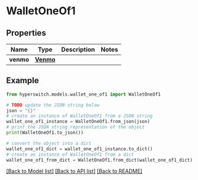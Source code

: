 # WalletOneOf1


## Properties

Name | Type | Description | Notes
------------ | ------------- | ------------- | -------------
**venmo** | [**Venmo**](Venmo.md) |  | 

## Example

```python
from hyperswitch.models.wallet_one_of1 import WalletOneOf1

# TODO update the JSON string below
json = "{}"
# create an instance of WalletOneOf1 from a JSON string
wallet_one_of1_instance = WalletOneOf1.from_json(json)
# print the JSON string representation of the object
print(WalletOneOf1.to_json())

# convert the object into a dict
wallet_one_of1_dict = wallet_one_of1_instance.to_dict()
# create an instance of WalletOneOf1 from a dict
wallet_one_of1_from_dict = WalletOneOf1.from_dict(wallet_one_of1_dict)
```
[[Back to Model list]](../README.md#documentation-for-models) [[Back to API list]](../README.md#documentation-for-api-endpoints) [[Back to README]](../README.md)


